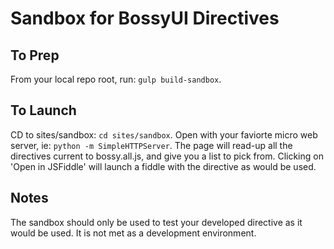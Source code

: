 Sandbox for BossyUI Directives
===

## To Prep

From your local repo root, run: `gulp build-sandbox`.  

## To Launch
 
CD to sites/sandbox: `cd sites/sandbox`.  Open with your faviorte micro web server, ie: `python -m SimpleHTTPServer`.
The page will read-up all the directives current to bossy.all.js, and give you a list to pick from.  Clicking on 'Open 
in JSFiddle' will launch a fiddle with the directive as would be used.

## Notes

The sandbox should only be used to test your developed directive as it would be used.  It is not met as a development 
environment.


